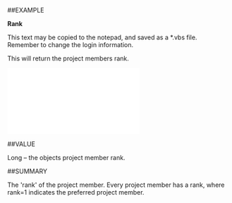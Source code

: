 
##EXAMPLE

**Rank**

This text may be copied to the notepad, and saved as a *.vbs file. Remember to change the login information.

This will return the project members rank.

![](..\..\Examples\vbs\SOProjectMember.Rank.vbs.txt)


##VALUE

Long – the objects project member rank.


##SUMMARY

The 'rank' of the project member. Every project member has a rank, where rank=1 indicates the preferred project member.

